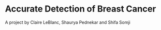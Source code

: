 # Accurate Detection of Breast Cancer

A project by Claire LeBlanc, Shaurya Pednekar and Shifa Somji


